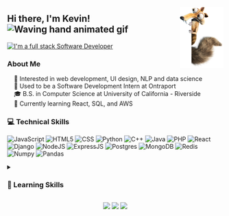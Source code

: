 <p>
    <img width="20%" align="right" alt="Github" src="images/Pic. Scrat 1.png" />
    <h2>
        Hi there, I'm Kevin!
        <img src="https://user-images.githubusercontent.com/18350557/176309783-0785949b-9127-417c-8b55-ab5a4333674e.gif" 
             alt="Waving hand animated gif"
             height="20"
             width="20" />
    </h2>
    <a href="">
        <img src="https://readme-typing-svg.demolab.com?font=Open+Sans&size=14&duration=3000&pause=1000&color=FFFFFF&width=435&height=25&lines=I'm+a+full-stack+software+developer+%3A);I'm+open+to+hiring%2C+reach+out!;I'm+a+major+foodie!"
             alt="I'm a full stack Software Developer" />
    </a>
    <h3>
        About Me
    </h3>
    <p>
    &nbsp;&nbsp;&nbsp;&nbsp;🧐 Interested in web development, UI design, NLP and data science<br>
    &nbsp;&nbsp;&nbsp;&nbsp;💼 Used to be a Software Development Intern at Ontraport<br>
    &nbsp;&nbsp;&nbsp;&nbsp;🎓 B.S. in Computer Science at University of California - Riverside<br>
    &nbsp;&nbsp;&nbsp;&nbsp;🌱 Currently learning React, SQL, and AWS
    </p>
</p>

### 💻 Technical Skills
![JavaScript](https://img.shields.io/badge/javascript-%23323330.svg?style=flat&logo=javascript&logoColor=%23F7DF1E)
![HTML5](https://img.shields.io/badge/html5-%23E34F26.svg?style=flat&logo=html5&logoColor=white)
![CSS](https://img.shields.io/badge/css3-%231572B6.svg?style=flat&logo=css3&logoColor=white)
![Python](https://img.shields.io/badge/PYTHON-3776AB.svg?&style=flat&logo=python&logoColor=white)
![C++](https://img.shields.io/badge/C++-00599C.svg?&style=flat&logo=c%2B%2B&logoColor=white)
![Java](https://img.shields.io/badge/Java-ED8B00?style=flat&logo=openjdk&logoColor=white)
![PHP](https://img.shields.io/badge/PHP-777BB4?style=flat&logo=php&logoColor=white)
![React](https://img.shields.io/badge/react-%2320232a.svg?style=flat&logo=react&logoColor=%2361DAFB)
![Django](https://img.shields.io/badge/Django-092E20?style=flat&logo=django&logoColor=white)
![NodeJS](https://img.shields.io/badge/NODEJS-339933.svg?&style=flat&logo=node.js&logoColor=white)
![ExpressJS](https://img.shields.io/badge/Express.js-404D59?style=flat)
![Postgres](https://img.shields.io/badge/postgres-%23316192.svg?style=flat&logo=postgresql&logoColor=white)
![MongoDB](https://img.shields.io/badge/MongoDB-4EA94B?style=flat&logo=mongodb&logoColor=white)
![Redis](https://img.shields.io/badge/REDIS-DC382D.svg?style=flat&logo=redis&logoColor=white)
![Numpy](https://img.shields.io/badge/Numpy-013243.svg?style=flat&logo=numpy&logoColor=white)
![Pandas](https://img.shields.io/badge/Pandas-150458.svg?style=flat&logo=pandas&logoColor=white)

<details>
    <summary><h3>🧠 Learning Skills</h3></summary>

![Swift](https://img.shields.io/badge/Swift-FA7343?style=flat&logo=swift&logoColor=white)
![Angular](https://img.shields.io/badge/Angular-DD0031?style=flat&logo=angular&logoColor=white)
![Tailwind](https://img.shields.io/badge/Tailwind_CSS-38B2AC?style=flat&logo=tailwind-css&logoColor=white)
![Flutter](https://img.shields.io/badge/Flutter-02569B?style=flat&logo=flutter&logoColor=white)
![Figma](https://img.shields.io/badge/figma-%23F24E1E.svg?style=flat&logo=figma&logoColor=white)
![Docker](https://img.shields.io/badge/DOCKER-2496ED.svg?style=flat&logo=docker&logoColor=white)
![Kubernetes](https://img.shields.io/badge/KUBERNETES-326CE5.svg?style=flat&logo=kubernetes&logoColor=white)
![Firebase](https://img.shields.io/badge/FIREBASE-FFCA28.svg?&style=flat&logo=firebase&logoColor=black)
![LaTeX](https://img.shields.io/badge/LaTeX-008080.svg?style=flat&logo=LaTeX&logoColor=white)
![Flask](https://img.shields.io/badge/Flask-000000.svg?style=flat&logo=flask&logoColor=white)
![TensorFlow](https://img.shields.io/badge/TensorFlow-FF6F00.svg?style=flat&logo=TensorFlow&logoColor=white)
![GithubPages](https://img.shields.io/badge/GitHub%20Pages-327FC7.svg?style=flat&logo=github&logoColor=white)
![Heroku](https://img.shields.io/badge/Heroku-430098.svg?style=flat&logo=heroku&logoColor=white)
![Notion](https://img.shields.io/badge/Notion-010101.svg?style=flat&logo=notion&logoColor=white)
![Postman](https://img.shields.io/badge/Postman-FF6C37?style=flat&logo=postman&logoColor=white)


    
</details>

<p align="center">
    <a href="https://www.linkedin.com/in/keeevini/"><img src="https://img.shields.io/badge/-LinkedIn-blue?style=for-the-badge&logo=Linkedin&logoColor=white" /></a>
    <a href="mailto:kevin.ni.smile@gmail.com"><img src="https://img.shields.io/badge/-Gmail-c14438?style=for-the-badge&logo=Gmail&logoColor=white" /></a>
    <a href="https://github.com/Keeevini"><img src="https://img.shields.io/badge/-Github-000?style=for-the-badge&logo=Github&logoColor=white" /></a>
</p>

<!--
**Keeevini/Keeevini** is a ✨ _special_ ✨ repository because its `README.md` (this file) appears on your GitHub profile.

Here are some ideas to get you started:

- 🔭 I’m currently working on ...
- 🌱 I’m currently learning ...
- 👯 I’m looking to collaborate on ...
- 🤔 I’m looking for help with ...
- 💬 Ask me about ...
- 📫 How to reach me: ...
- 😄 Pronouns: ...
- ⚡ Fun fact: ...
-->
